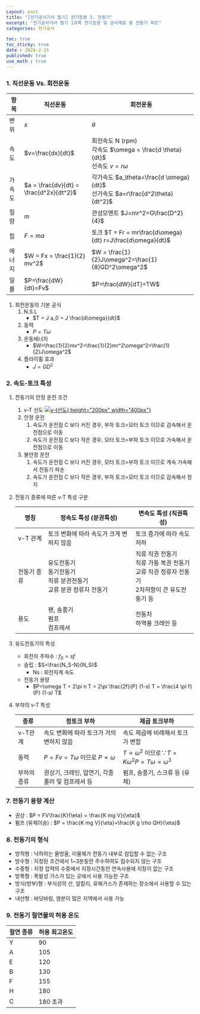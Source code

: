 ```yaml
---
Layout: post
title: "[전기공사기사 필기] 전기응용 3. 전동기"
excerpt: "전기공사기사 필기 1과목 전기응용 및 공사재료 중 전동기 파트"
categories: 전기공사

toc: true
toc_sticky: true
date : 2024-2-15
published: true
use_math : true
---
```


### 1. 직선운동 Vs. 회전운동

| 항목 | 직선운동 | 회전운동 |
| --- | --- | --- |
| 변위 | $x$ | $\theta$ |
| 속도 | $v=\frac{dx}{dt}$ | 회전속도 N (rpm) <br> 각속도 $\omega = \frac{d \theta}{dt}$ <br> 선속도 $v = r \omega$ |
| 가속도 | $a = \frac{dv}{dt} = \frac{d^2x}{dt^2}$ | 각가속도 $a_\theta=\frac{d \omega}{dt}$ <br> 선가속도 $a=r\frac{d^2\theta}{dt^2}$ |
| 질량 | $m$ | 관성모멘트 $J=mr^2=G\frac{D^2}{4}$ |
| 힘 | $F = ma$ | 토크 $T = Fr = mr\frac{d\omega}{dt} r=J\frac{d\omega}{dt}$ |
| 에너지 | $W = Fx = \frac{1}{2} mv^2$ | $W = \frac{1}{2}J\omega^2=\frac{1}{8}GD^2\omega^2$ |
| 일률 | $P=\frac{dW}{dt}=Fv$ | $P=\frac{dW}{dT}=TW$ |

1. 회전운동의 기본 공식
   1. N.S.L
      - $T = J a_0 = J \frac{d\omega}{dt}$
   2. 동력
      - $P=T \omega$
   3. 운동에너지
      - $W=\frac{1}{2}mv^2=\frac{1}{2}mr^2\omega^2=\frac{1}{2}J\omega^2$
   4. 플라이휠 효과
      - $J = GD^2$

### 2. 속도-토크 특성

1. 전동기의 안정 운전 조건 
   1. v-T 선도
      [![v-t선도](http://www.eom.co.kr/3.engineering/2.elec/1.load/2.power%20load/motor_application_basic/s_oper.gif){:height="200px" width="400px"}](http://www.eom.co.kr/3.engineering/2.elec/1.load/2.power%20load/motor.choise.htm)
   3. 안정 운전
      1. 속도가 운전점 C 보다 커진 경우, 부하 토크>모터 토크 이므로 감속해서 운전점으로 이동
      2. 속도가 운전점 C 보다 작은 경우, 모터 토크>부하 토크 이므로 가속해서 운전점으로 이동
   4. 불안정 운전
      1. 속도가 운전점 C 보다 커진 경우, 모터 토크>부하 토크 이므로 계속 가속해서 전동기 파손
      2. 속도가 운전점 C 보다 작은 경우, 부하 토크>모터 토크 이므로 감속해서 정지
  
2. 전동기 종류에 따른 v-T 특성 구분

   | 명칭 | 정속도 특성 (분권특성) | 변속도 특성 (직권특성) |
   | --- | --- | --- |
   | v-T 관계 | 토크 변화에 따라 속도가 크게 변하지 않음 | 토크 증가에 따라 속도 저하 |
   | 전동기 종류 | 유도전동기<br>동기전동기<br>직류 분권전동기<br>교류 분권 정류자 전동기 | 직류 직권 전동기<br>직류 가동 복권 전동기<br>교류 직권 정류자 전동기<br>2차저항이 큰 유도전동기 등 |
   | 용도 | 팬, 송풍기<br>펌프<br>컴프레셔 | 전동차<br>하역용 크레인 등 |
   
3. 유도전동기의 특성
   - 회전자 주파수 : $f_S=sf$
   - 슬립 : $S=\frac{N_S-N}{N_S}$
      - Ns : 회전자계 속도
   - 전동기 용량
      - $P=\omega T = 2\pi n T = 2\pi \frac{2f}{P} (1-s) T = \frac{4 \pi f}{P} (1-s) T$
  
4. 부하의 v-T 특성

    | 종류 | 정토크 부하 | 제곱 토크부하 |
    | --- | --- | --- |
    | v-T관계 | 속도 변화에 따라 토크가 거의 변하지 않음 | 속도 제곱에 비례해서 토크가 변함 |
    | 동력 | $P=Fv=T\omega$ 이므로 $P \propto \omega$ | $T\propto\omega^2$ 이므로$\because T=K\omega^2$$P=T\omega\propto\omega^3$   |
    | 부하의 종류 | 권상기, 크레인, 압연기, 각종 롤러 및 컴프레셔 등 | 펌프, 송풍기, 스크류 등 (유체) |











### 7. 전동기 용량 계산

- 권상 : $P = FV\frac{K}{\eta} = \frac{K mg V}{\eta}$
- 펌프 (유체이송) : $P = \frac{K mg V}{\eta}=\frac{K g \rho QH}{\eta}$

### 8. 전동기의 형식

- 방적형 : 낙하하는 물방울, 이물체가 전동기 내부로 침입할 수 없는 구조
- 방수형 : 지정된 조건에서 1~3분동안 주수하여도 침수되지 않는 구조
- 수중형 : 지정 압력의 수중에서 지정시간동안 연속사용에 지장이 없는 구조
- 방폭형 : 폭발성 가스가 있는 곳에서 사용 가능한 구조
- 방식(방부)형 : 부식성의 산, 알칼리, 유해가스가 존재하는 장소에서 사용할 수 있는 구조
- 내산형 : 바닷바람, 염분이 많은 지역에서 사용 가능

### 9. 전동기 절연물의 허용 온도

| 절연 종류 | 허용 최고온도 |
| --- | --- |
| Y | 90 |
| A | 105 |
|   E | 120 |
| B | 130 |
|   F | 155 |
|   H | 180 |
| C | 180 초과 |
